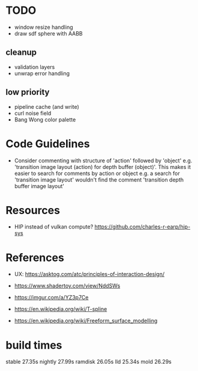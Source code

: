 # TODO

- window resize handling
- draw sdf sphere with AABB

## cleanup

- validation layers
- unwrap error handling

## low priority

- pipeline cache (and write)
- curl noise field
- Bang Wong color palette

# Code Guidelines

- Consider commenting with structure of 'action' followed by 'object' e.g. 'transition
 image layout (action) for depth buffer (object)'. This makes it easier to search for
comments by action or object e.g. a search for 'transition image layout' wouldn't find
 the comment 'transition depth buffer image layout'

# Resources

- HIP instead of vulkan compute? https://github.com/charles-r-earp/hip-sys

# References

- UX: https://asktog.com/atc/principles-of-interaction-design/

- https://www.shadertoy.com/view/NddSWs
- https://imgur.com/a/YZ3p7Ce

- https://en.wikipedia.org/wiki/T-spline
- https://en.wikipedia.org/wiki/Freeform_surface_modelling

# build times

stable 27.35s
nightly 27.99s
ramdisk 26.05s
lld 25.34s
mold 26.29s